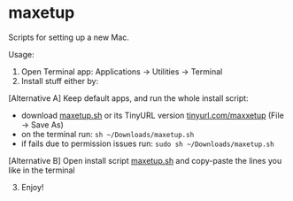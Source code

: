 # maxetup
Scripts for setting up a new Mac.

Usage: 
1. Open Terminal app: Applications → Utilities → Terminal
2. Install stuff either by:

[Alternative A] Keep default apps, and run the whole install script: 
  - download [maxetup.sh](https://raw.githubusercontent.com/robertsugar/maxetup/master/maxetup.sh) or its TinyURL version [tinyurl.com/maxxetup](tinyurl.com/maxxetup) (File -> Save As) 
  - on the terminal run: ```sh ~/Downloads/maxetup.sh```
  - if fails due to permission issues run: ```sudo sh ~/Downloads/maxetup.sh```  

[Alternative B] Open install script [maxetup.sh](maxetup.sh) and copy-paste the lines you like in the terminal

3. Enjoy!
